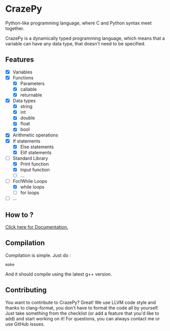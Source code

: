 
# CrazePy

Python-like programming language, where C and Python syntax meet together.

CrazePy is a dynamically typed programming language, which means that a variable can have any data type, that doesn't need to be specified.

## Features
- [x] Variables
- [x] Functions
    - [x] Parameters
    - [x] callable
    - [x] returnable
- [x] Data types
    - [x] string
    - [x] int
    - [x] double
    - [x] float
    - [x] bool
- [x] Arithmetic operations
- [x] If statements
    - [x] Else statements
    - [x] Elif statements
- [ ] Standard Library
    - [x] Print function
    - [x] Input function
    - [ ] ...
- [ ] For/While Loops
    - [x] while loops
    - [ ] for loops
- [ ] ...
## How to ?
[Click here for Documentation.](docs.md)

## Compilation
Compilation is simple. Just do :
```
make
```
And it should compile using the latest g++ version.

## Contributing
You want to contribute to CrazePy? Great! We use LLVM code style and thanks to clang-format, you don't have to format the code all by yourself. Just take something from the checklist (or add a feature that you'd like to add) and start working on it! For questions, you can always contact me or use GitHub issues.
